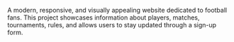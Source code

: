 A modern, responsive, and visually appealing website dedicated to football fans. This project showcases information about players, matches, tournaments, rules, and allows users to stay updated through a sign-up form.